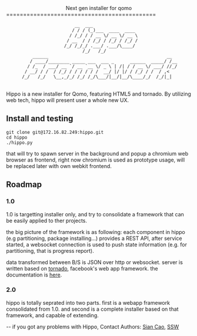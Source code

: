 <center>Next gen installer for qomo</center>
============================================

                              __  ___                 
                             / / / (_)___  ____  ____ 
                            / /_/ / / __ \/ __ \/ __ \
                           / __  / / /_/ / /_/ / /_/ /
                          /_/ /_/_/ .___/ .___/\____/ 
                                 /_/   /_/            
              ______                                             __  
             / ____/________ _____ ___  ___ _      ______  _____/ /__
            / /_  / ___/ __ `/ __ `__ \/ _ \ | /| / / __ \/ ___/ //_/
           / __/ / /  / /_/ / / / / / /  __/ |/ |/ / /_/ / /  / ,<   
          /_/   /_/   \__,_/_/ /_/ /_/\___/|__/|__/\____/_/  /_/|_|  


<br>
Hippo is a new installer for Qomo, featuring HTML5 and tornado.
By utilizing web tech, hippo will present user a whole new UX.

Install and testing
-----
```
git clone git@172.16.82.249:hippo.git 
cd hippo
./hippo.py
```
that will try to spawn server in the background and popup a 
chromium web browser as frontend, right now 
chromium is used as prototype usage, will be replaced later with own 
webkit frontend.

Roadmap
-------

### 1.0

1.0 is targetting installer only, and try to consolidate a framework
that can be easily applied to ther projects.

the big picture of the framework is as following:
each component in hippo (e.g partitioning, package installing...) 
provides a REST API, after service started, a websocket connection is 
used to push state information (e.g. for partitioning, that is progress
report).

data transformed between B/S is JSON over http or websocket.
server is written based on [tornado][0], facebook's web app framework.
the documentation is [here][1].

### 2.0

hippo is totally seprated into two parts. first is a webapp framework 
consolidated from 1.0. and second is a complete installer based on that
framework, and capable of extending.

--
if you got any problems with Hippo, 
Contact Authors: [Sian Cao](mailto:sycao@redflag-linux.com),
 [SSW](mailto:shensuwen@redflag-linux.com)

[0]: https://github.com/facebook/tornado/
[1]: http://www.tornadoweb.org/documentation/index.html
